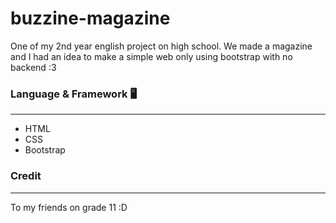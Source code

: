 # buzzine-magazine
One of my 2nd year english project on high school. We made a magazine and I had an idea to make a simple web only using bootstrap with no backend :3

### Language & Framework 🖥️
------------------
- HTML
- CSS
- Bootstrap

### Credit
------------------
To my friends on grade 11 :D
